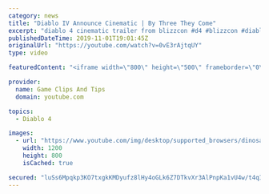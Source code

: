 ```yaml
---
category: news
title: "Diablo IV Announce Cinematic | By Three They Come"
excerpt: "diablo 4 cinematic trailer from blizzcon #d4 #blizzcon #diablo."
publishedDateTime: 2019-11-01T19:01:45Z
originalUrl: "https://youtube.com/watch?v=0vE3rAjtqUY"
type: video

featuredContent: "<iframe width=\"800\" height=\"500\" frameborder=\"0\" src=\"https://www.youtube.com/embed/0vE3rAjtqUY\" allow=\"accelerometer; autoplay; encrypted-media; gyroscope; picture-in-picture\" allowfullscreen></iframe>"

provider:
  name: Game Clips And Tips
  domain: youtube.com

topics:
  - Diablo 4

images:
  - url: "https://www.youtube.com/img/desktop/supported_browsers/dinosaur.png"
    width: 1200
    height: 800
    isCached: true

secured: "luSs6Mpqkp3KO7txgkKMDyufz8lHy4oGLk6Z7DTkvXr3AlPnpKa1vU4w/t4qIFkO8T15UYdsBHRju3PpEF5XPyILgAHfvtMyhs7f93LZh6OyUkVLdFvMzdw+xXzHvVYG2pEOAIvVE30C/JlrGncQBDXaHPOxWJuJpH55tHGCkqgGEPBxQ9thtUuspx2563MwLCoiUTmUO/j9v6dx858kxdiFixFNNmj/Tknlvxgn67EiJpQaqTmAGU5RdgT3enqch+ymlGFwdoWR2d8pz0BAICCQJgo06tV78hOZujaZjVdi8UH7T8BysirpkoCWpVjlIf+eHKu0CzUeoF9zQV9xKu3JKIXQZE++Rw4S5H3CnwW+69Jh7qPMOWrLVMGhq55bo+XOu9dJBB4D57g6khMNOw==;vMlPjqbXL7TtGFBIp4o+Zg=="
---
```


